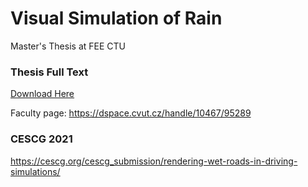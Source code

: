 # Visual Simulation of Rain
Master's Thesis at FEE CTU

### Thesis Full Text

[Download Here](https://dspace.cvut.cz/bitstream/handle/10467/95289/F3-DP-2021-Nguyenova-Giang%20Chau-text.pdf?sequence=-1&isAllowed=y)

Faculty page: https://dspace.cvut.cz/handle/10467/95289



### CESCG 2021

https://cescg.org/cescg_submission/rendering-wet-roads-in-driving-simulations/
